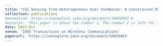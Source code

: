 ```yaml
---
title: "CSI Sensing from Heterogeneous User Feedbacks: A Constrained Phase Retrieval Approach"
collection: publications
#permalink: https://ieeexplore.ieee.org/document/10056863 #
#excerpt: 'This paper is about the number 1. The number 2 is left for future work.'
date: 2023-Oct
venue: 'IEEE Transactions on Wireless Communications'
paperurl: 'https://ieeexplore.ieee.org/document/10056863'
---
```

